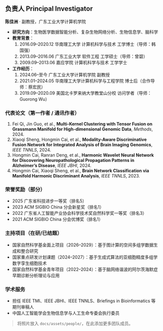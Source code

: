 ## 负责人 Principal Investigator
<summary><strong>陈佳洲</strong> · 副教授，广东工业大学计算机学院</summary>

- **研究方向**：生物医学数据智能分析、复杂生物网络分析、生物信息学、脑科学
- **教育背景**：
  1. 2016.09–2020.12 华南理工大学 计算机科学与技术 工学博士（导师：韩国强）
  2. 2013.09–2016.06 广东工业大学 软件工程 工学硕士（导师：曾碧）
  3. 2009.09–2013.06 嘉应学院 计算机科学与技术 工学学士
- **工作经历**：
  1. 2024.06–至今 广东工业大学计算机学院 副教授
  2. 2021.01–2024.05 华南理工大学计算机科学与工程学院 博士后（合作导师：蔡宏民）
  3. 2019.09–2020.09 美国北卡罗来纳大学教堂山分校 访问学者（导师：Guorong Wu）

### 代表论文（第一作者 / 通讯作者）
1. Fei Qi, Jin Guo, et al., **Multi-Kernel Clustering with Tensor Fusion on Grassmann Manifold for High-dimensional Genomic Data**, *Methods*, 2024.
2. Xiaoqi Sheng, Hongmin Cai, et al., **Modality-Aware Discriminative Fusion Network for Integrated Analysis of Brain Imaging Genomics**, *IEEE TNNLS*, 2024.
3. Hongmin Cai, Ranran Deng, et al., **Harmonic Wavelet Neural Network for Discovering Neuropathological Propagation Patterns in Alzheimer’s Disease**, *IEEE JBHI*, 2024.
4. Hongmin Cai, Xiaoqi Sheng, et al., **Brain Network Classification via Manifold Harmonic Discriminant Analysis**, *IEEE TNNLS*, 2023.

### 荣誉奖励（部分）
- 2025 广东省科技进步一等奖（排名5）
- 2023 ACM SIGBIO China 分会新星奖（排名1）
- 2022 广东省人工智能产业协会科学技术奖自然科学奖一等奖（排名3）
- 2021 ACM SIGBIO China 分会优博奖（排名1）

### 主持项目（在研/已结题）
- 国家自然科学基金面上项目（2026–2029）：基于图计算的空间多组学数据生成和整合研究
- 国家重点研发计划课题（2024–2027）：基于生成式算法的亚细胞精度多组学数字孪生细胞技术
- 国家自然科学基金青年项目（2022–2024）：基于脑网络谐波的阿尔茨海默症早期诊断分析理论与应用

### 学术服务
- 担任 IEEE TMI、IEEE JBHI、IEEE TNNLS、Briefings in Bioinformatics 等期刊审稿人
- 中国人工智能学会生物信息学与人工生命专委会执行委员


> 将照片放入 `docs/assets/people/`，在此添加更多团队成员。
